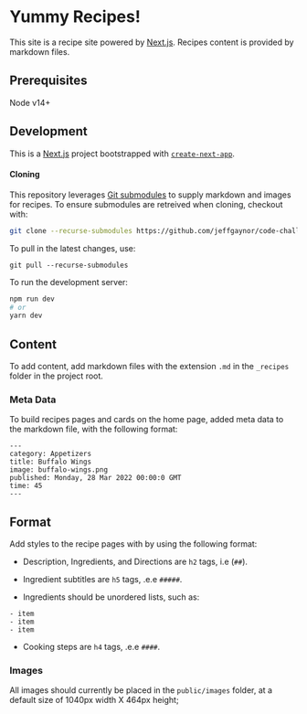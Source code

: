 # Yummy Recipes!

This site is a recipe site powered by [Next.js](https://nextjs.org/). Recipes content is provided by markdown files.

## Prerequisites

Node v14+

## Development

This is a [Next.js](https://nextjs.org/) project bootstrapped with [`create-next-app`](https://github.com/vercel/next.js/tree/canary/packages/create-next-app).

#### Cloning

This repository leverages [Git submodules](https://www.vogella.com/tutorials/GitSubmodules/article.html#:~:text=2.3.-,Pulling%20with%20submodules,in%20the%20git%20pull%20command%20) to supply markdown and images for recipes. To ensure submodules are retreived when cloning, checkout with:

```bash
git clone --recurse-submodules https://github.com/jeffgaynor/code-challenge.git
```

To pull in the latest changes, use:

```
git pull --recurse-submodules
```

To run the development server:

```bash
npm run dev
# or
yarn dev
```

## Content

To add content, add markdown files with the extension `.md` in the `_recipes` folder in the project root.

### Meta Data

To build recipes pages and cards on the home page, added meta data to the markdown file, with the following format:

```
---
category: Appetizers
title: Buffalo Wings
image: buffalo-wings.png
published: Monday, 28 Mar 2022 00:00:0 GMT
time: 45
---
```

## Format

Add styles to the recipe pages with by using the following format:

- Description, Ingredients, and Directions are `h2` tags, i.e (`##`).

- Ingredient subtitles are `h5` tags, .e.e `#####`.

- Ingredients should be unordered lists, such as:

```
- item
- item
- item
```

- Cooking steps are `h4` tags, .e.e `####`.

### Images

All images should currently be placed in the `public/images` folder, at a default size of 1040px width X 464px height;
